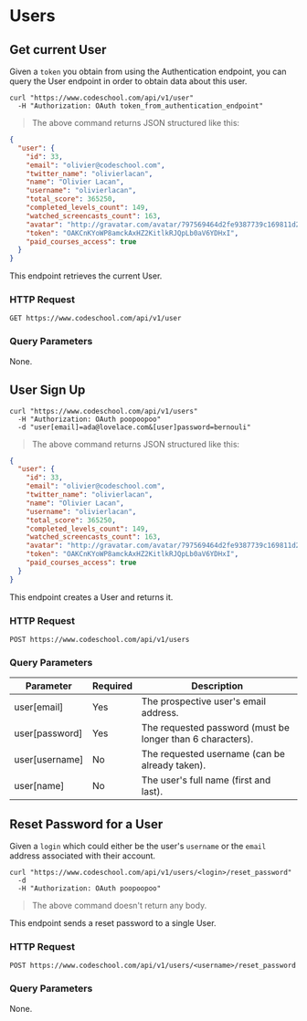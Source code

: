 # Users

## Get current User

Given a `token` you obtain from using the Authentication endpoint,
you can query the User endpoint in order to obtain data about this user.

```shell
curl "https://www.codeschool.com/api/v1/user"
  -H "Authorization: OAuth token_from_authentication_endpoint"
```
> The above command returns JSON structured like this:

```json
{
  "user": {
    "id": 33,
    "email": "olivier@codeschool.com",
    "twitter_name": "olivierlacan",
    "name": "Olivier Lacan",
    "username": "olivierlacan",
    "total_score": 365250,
    "completed_levels_count": 149,
    "watched_screencasts_count": 163,
    "avatar": "http://gravatar.com/avatar/797569464d2fe9387739c169811d2d60.jpg?s=80&r=pg&d=http%3A%2F%2Fgravatar.com%2Favatar%2F1c02274fedcce55a289172bfb8db25ab.jpg%3Fs%3D80%26r%3Dpg",
    "token": "OAKCnKYoWP8amckAxHZ2KitlkRJQpLb0aV6YDHxI",
    "paid_courses_access": true
  }
}
```

This endpoint retrieves the current User.

### HTTP Request

`GET https://www.codeschool.com/api/v1/user`

### Query Parameters

None.

## User Sign Up

```shell
curl "https://www.codeschool.com/api/v1/users"
  -H "Authorization: OAuth poopoopoo"
  -d "user[email]=ada@lovelace.com&[user]password=bernouli"
```
> The above command returns JSON structured like this:

```json
{
  "user": {
    "id": 33,
    "email": "olivier@codeschool.com",
    "twitter_name": "olivierlacan",
    "name": "Olivier Lacan",
    "username": "olivierlacan",
    "total_score": 365250,
    "completed_levels_count": 149,
    "watched_screencasts_count": 163,
    "avatar": "http://gravatar.com/avatar/797569464d2fe9387739c169811d2d60.jpg?s=80&r=pg&d=http%3A%2F%2Fgravatar.com%2Favatar%2F1c02274fedcce55a289172bfb8db25ab.jpg%3Fs%3D80%26r%3Dpg",
    "token": "OAKCnKYoWP8amckAxHZ2KitlkRJQpLb0aV6YDHxI",
    "paid_courses_access": true
  }
}
```

This endpoint creates a User and returns it.

### HTTP Request

`POST https://www.codeschool.com/api/v1/users`

### Query Parameters

Parameter | Required | Description
--------- | ------- | -----------
user[email] | Yes | The prospective user's email address.
user[password] | Yes | The requested password (must be longer than 6 characters).
user[username] | No | The requested username (can be already taken).
user[name] | No | The user's full name (first and last).

## Reset Password for a User

Given a `login` which could either be the user's `username` or the
`email` address associated with their account.

```shell
curl "https://www.codeschool.com/api/v1/users/<login>/reset_password"
  -d
  -H "Authorization: OAuth poopoopoo"
```
> The above command doesn't return any body.

This endpoint sends a reset password to a single User.

### HTTP Request

`POST https://www.codeschool.com/api/v1/users/<username>/reset_password`

### Query Parameters

None.
